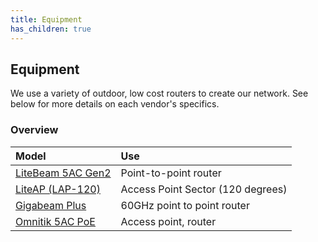 ```yaml
---
title: Equipment
has_children: true
---
```


## Equipment

We use a variety of outdoor, low cost routers to create our network. See below for more details on each vendor's specifics.

### Overview

| Model | Use |
|:------------------|:------|
| [LiteBeam 5AC Gen2](/equipment/ubiquiti/lbe) | Point-to-point router |
| [LiteAP (LAP-120)](/equipment/ubiquiti/lap120)  | Access Point Sector (120 degrees) |
| [Gigabeam Plus](/equipment/ubiquiti/gbep)     | 60GHz point to point router |
| [Omnitik 5AC PoE](/equipment/mikrotik/omnitik)   | Access point, router |

